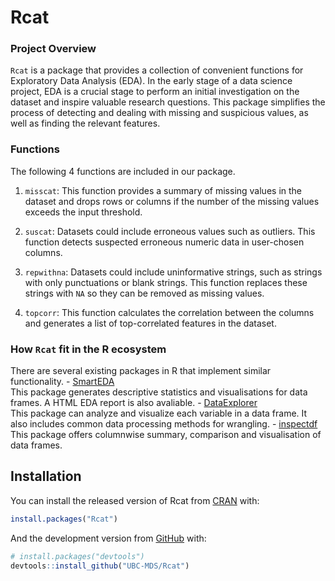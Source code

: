 
<!-- README.md is generated from README.Rmd. Please edit that file -->

# Rcat

<!-- badges: start -->

<!-- badges: end -->

### Project Overview

`Rcat` is a package that provides a collection of convenient functions
for Exploratory Data Analysis (EDA). In the early stage of a data
science project, EDA is a crucial stage to perform an initial
investigation on the dataset and inspire valuable research questions.
This package simplifies the process of detecting and dealing with
missing and suspicious values, as well as finding the relevant features.

### Functions

The following 4 functions are included in our package.

1.  `misscat`: This function provides a summary of missing values in the
    dataset and drops rows or columns if the number of the missing
    values exceeds the input threshold.

2.  `suscat`: Datasets could include erroneous values such as outliers.
    This function detects suspected erroneous numeric data in
    user-chosen columns.

3.  `repwithna`: Datasets could include uninformative strings, such as
    strings with only punctuations or blank strings. This function
    replaces these strings with `NA` so they can be removed as missing
    values.

4.  `topcorr`: This function calculates the correlation between the
    columns and generates a list of top-correlated features in the
    dataset.

### How `Rcat` fit in the R ecosystem

There are several existing packages in R that implement similar
functionality. -
[SmartEDA](https://cran.r-project.org/web/packages/SmartEDA/index.html)  
This package generates descriptive statistics and visualisations for
data frames. A HTML EDA report is also avaliable. -
[DataExplorer](https://cran.r-project.org/web/packages/SmartEDA/index.html)  
This package can analyze and visualize each variable in a data frame. It
also includes common data processing methods for wrangling. -
[inspectdf](https://cran.r-project.org/web/packages/inspectdf/index.html)  
This package offers columnwise summary, comparison and visualisation of
data frames.

## Installation

You can install the released version of Rcat from
[CRAN](https://CRAN.R-project.org) with:

``` r
install.packages("Rcat")
```

And the development version from [GitHub](https://github.com/) with:

``` r
# install.packages("devtools")
devtools::install_github("UBC-MDS/Rcat")
```
